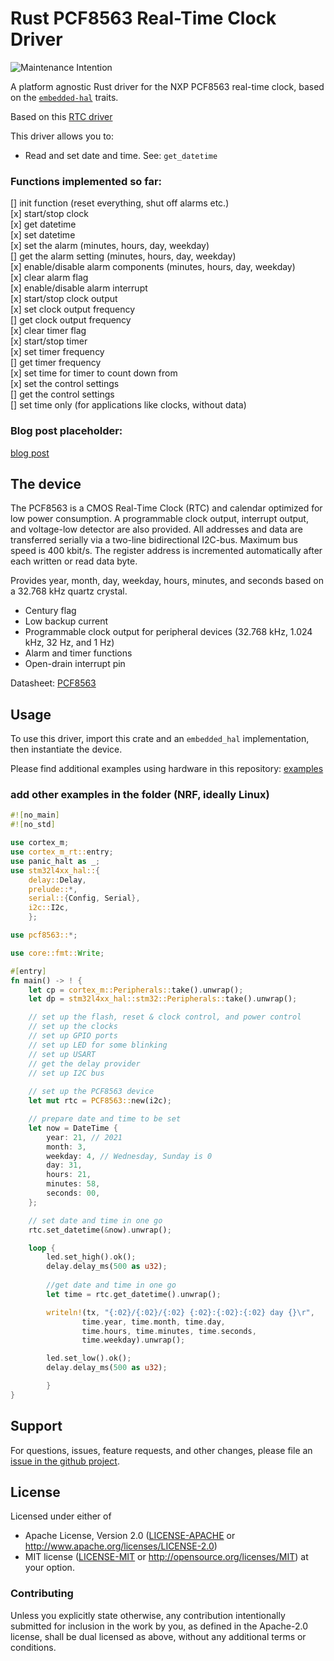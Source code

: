 # Rust PCF8563 Real-Time Clock Driver

![Maintenance Intention](https://img.shields.io/badge/maintenance-actively--developed-brightgreen.svg)

A platform agnostic Rust driver for the NXP PCF8563 real-time clock,
based on the [`embedded-hal`] traits.

[`embedded-hal`]: https://github.com/rust-embedded/embedded-hal

Based on this [RTC driver](https://github.com/eldruin/ds1307-rs) 

This driver allows you to:
- Read and set date and time. See: `get_datetime`

### Functions implemented so far:

[] init function (reset everything, shut off alarms etc.)  
[x] start/stop clock  
[x] get datetime  
[x] set datetime  
[x] set the alarm (minutes, hours, day, weekday)  
[] get the alarm setting (minutes, hours, day, weekday)  
[x] enable/disable alarm components (minutes, hours, day, weekday)  
[x] clear alarm flag  
[x] enable/disable alarm interrupt  
[x] start/stop clock output  
[x] set clock output frequency  
[] get clock output frequency  
[x] clear timer flag  
[x] start/stop timer  
[x] set timer frequency  
[] get timer frequency  
[x] set time for timer to count down from  
[x] set the control settings  
[] get the control settings  
[] set time only (for applications like clocks, without data)  

### Blog post placeholder:

[blog post](https://nebelgrau77.github.io/posts/helloworld/)

## The device

The PCF8563 is a CMOS Real-Time Clock (RTC) and calendar optimized for low power
consumption. A programmable clock output, interrupt output, and voltage-low detector are also provided. All addresses and data are transferred serially via a two-line bidirectional I2C-bus. Maximum bus speed is 400 kbit/s. The register address is incremented automatically after each written or read data byte.

Provides year, month, day, weekday, hours, minutes, and seconds based on a
32.768 kHz quartz crystal.
* Century flag
* Low backup current
* Programmable clock output for peripheral devices (32.768 kHz, 1.024 kHz, 32 Hz, and
1 Hz)
* Alarm and timer functions
* Open-drain interrupt pin

Datasheet: [PCF8563](https://www.nxp.com/docs/en/data-sheet/PCF8563.pdf)

## Usage

To use this driver, import this crate and an `embedded_hal` implementation,
then instantiate the device.

Please find additional examples using hardware in this repository: [examples]

[examples]: https://github.com/nebelgrau77/pcf8563-rs/tree/main/examples

### add other examples in the folder (NRF, ideally Linux)

```rust
#![no_main]
#![no_std]

use cortex_m;
use cortex_m_rt::entry;
use panic_halt as _;
use stm32l4xx_hal::{
    delay::Delay,
    prelude::*,
    serial::{Config, Serial},
    i2c::I2c,
    };

use pcf8563::*;

use core::fmt::Write;

#[entry]
fn main() -> ! {
    let cp = cortex_m::Peripherals::take().unwrap();
    let dp = stm32l4xx_hal::stm32::Peripherals::take().unwrap();

    // set up the flash, reset & clock control, and power control
    // set up the clocks    
    // set up GPIO ports
    // set up LED for some blinking
    // set up USART
    // get the delay provider    
    // set up I2C bus
    
    // set up the PCF8563 device
    let mut rtc = PCF8563::new(i2c); 

    // prepare date and time to be set
    let now = DateTime {
        year: 21, // 2021
        month: 3,        
        weekday: 4, // Wednesday, Sunday is 0
        day: 31,
        hours: 21,
        minutes: 58,
        seconds: 00,
    };

    // set date and time in one go
    rtc.set_datetime(&now).unwrap();

    loop {
        led.set_high().ok();
        delay.delay_ms(500 as u32);
   
        //get date and time in one go
        let time = rtc.get_datetime().unwrap();

        writeln!(tx, "{:02}/{:02}/{:02} {:02}:{:02}:{:02} day {}\r", 
                time.year, time.month, time.day, 
                time.hours, time.minutes, time.seconds,
                time.weekday).unwrap();

        led.set_low().ok();
        delay.delay_ms(500 as u32);

        }
}
```

## Support

For questions, issues, feature requests, and other changes, please file an
[issue in the github project](https://github.com/nebelgrau77/pcf8563-rs/issues).

## License

Licensed under either of

 * Apache License, Version 2.0 ([LICENSE-APACHE](LICENSE-APACHE) or
   http://www.apache.org/licenses/LICENSE-2.0)
 * MIT license ([LICENSE-MIT](LICENSE-MIT) or
   http://opensource.org/licenses/MIT) at your option.

### Contributing

Unless you explicitly state otherwise, any contribution intentionally submitted
for inclusion in the work by you, as defined in the Apache-2.0 license, shall
be dual licensed as above, without any additional terms or conditions.

